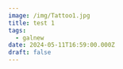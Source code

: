 ```yaml
---
image: /img/Tattoo1.jpg
title: test 1
tags:
  - galnew
date: 2024-05-11T16:59:00.000Z
draft: false
---
```

